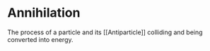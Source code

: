 # Annihilation
The process of a particle and its [[Antiparticle]] colliding and being converted into energy. 
